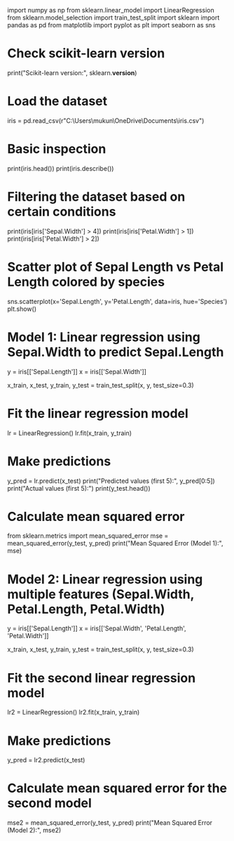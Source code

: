 import numpy as np
from sklearn.linear_model import LinearRegression
from sklearn.model_selection import train_test_split
import sklearn
import pandas as pd
from matplotlib import pyplot as plt
import seaborn as sns

# Check scikit-learn version
print("Scikit-learn version:", sklearn.__version__) 

# Load the dataset
iris = pd.read_csv(r"C:\Users\mukun\OneDrive\Documents\iris.csv")

# Basic inspection
print(iris.head())
print(iris.describe())

# Filtering the dataset based on certain conditions
print(iris[iris['Sepal.Width'] > 4])
print(iris[iris['Petal.Width'] > 1])
print(iris[iris['Petal.Width'] > 2])

# Scatter plot of Sepal Length vs Petal Length colored by species
sns.scatterplot(x='Sepal.Length', y='Petal.Length', data=iris, hue='Species')
plt.show()

# Model 1: Linear regression using Sepal.Width to predict Sepal.Length
y = iris[['Sepal.Length']]
x = iris[['Sepal.Width']]

x_train, x_test, y_train, y_test = train_test_split(x, y, test_size=0.3)

# Fit the linear regression model
lr = LinearRegression()
lr.fit(x_train, y_train)

# Make predictions
y_pred = lr.predict(x_test)
print("Predicted values (first 5):", y_pred[0:5])
print("Actual values (first 5):")
print(y_test.head())

# Calculate mean squared error
from sklearn.metrics import mean_squared_error
mse = mean_squared_error(y_test, y_pred)
print("Mean Squared Error (Model 1):", mse)

# Model 2: Linear regression using multiple features (Sepal.Width, Petal.Length, Petal.Width)
y = iris[['Sepal.Length']]
x = iris[['Sepal.Width', 'Petal.Length', 'Petal.Width']]

x_train, x_test, y_train, y_test = train_test_split(x, y, test_size=0.3)

# Fit the second linear regression model
lr2 = LinearRegression()
lr2.fit(x_train, y_train)

# Make predictions
y_pred = lr2.predict(x_test)

# Calculate mean squared error for the second model
mse2 = mean_squared_error(y_test, y_pred)
print("Mean Squared Error (Model 2):", mse2)
